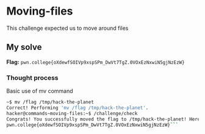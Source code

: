 # Moving-files

This challenge expected us to move around files

## My solve
**Flag:** `pwn.college{oXdewfSOIVp9xspSPm_DwVt7TgZ.0VOxEzNxwiN5gjNzEzW}`

### Thought process
Basic use of mv command




```bash
~$ mv /flag /tmp/hack-the-planet
Correct! Performing 'mv /flag /tmp/hack-the-planet'.
hacker@commands~moving-files:~$ /challenge/check
Congrats! You successfully moved the flag to /tmp/hack-the-planet! Here it is:
pwn.college{oXdewfSOIVp9xspSPm_DwVt7TgZ.0VOxEzNxwiN5gjNzEzW}```
